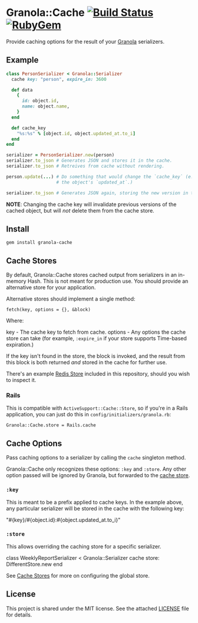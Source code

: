 # Granola::Cache [![Build Status](https://img.shields.io/travis/foca/granola.svg)](https://travis-ci.org/foca/granola) [![RubyGem](https://img.shields.io/gem/v/granola.svg)](https://rubygems.org/gems/granola)

Provide caching options for the result of your [Granola][] serializers.

[Granola]: https://github.com/foca/granola

## Example

``` ruby
class PersonSerializer < Granola::Serializer
  cache key: "person", expire_in: 3600

  def data
    {
      id: object.id,
      name: object.name,
    }
  end

  def cache_key
    "%s:%s" % [object.id, object.updated_at.to_i]
  end
end

serializer = PersonSerializer.new(person)
serializer.to_json # Generates JSON and stores it in the cache.
serializer.to_json # Retreives from cache without rendering.

person.update(...) # Do something that would change the `cache_key` (e.g. update
                   # the object's `updated_at`.)

serializer.to_json # Generates JSON again, storing the new version in the cache.
```

**NOTE**: Changing the cache key will invalidate previous versions of the cached
object, but will _not_ delete them from the cache store.

## Install

    gem install granola-cache

## Cache Stores

By default, Granola::Cache stores cached output from serializers in an in-memory
Hash. This is not meant for production use. You should provide an alternative
store for your application.

Alternative stores should implement a single method:

    fetch(key, options = {}, &block)

Where:

  key     - The cache key to fetch from cache.
  options - Any options the cache store can take (for example, `:expire_in`
            if your store supports Time-based expiration.)

If the key isn't found in the store, the block is invoked, and the result from
this block is both returned _and_ stored in the cache for further use.

There's an example [Redis Store](./examples/redis_store.rb) included in this
repository, should you wish to inspect it.

### Rails

This is compatible with `ActiveSupport::Cache::Store`, so if you're in a Rails
application, you can just do this in `config/initializers/granola.rb`:

    Granola::Cache.store = Rails.cache

## Cache Options

Pass caching options to a serializer by calling the `cache` singleton method.

Granola::Cache only recognizes these options: `:key` and `:store`. Any other
option passed will be ignored by Granola, but forwarded to the [cache
store](#cache-stores).

### `:key`

This is meant to be a prefix applied to cache keys. In the example above, any
particular serializer will be stored in the cache with the following key:

  "#{key}/#{object.id}:#{object.updated_at.to_i}"

### `:store`

This allows overriding the caching store for a specific serializer.

  class WeeklyReportSerializer < Granola::Serializer
    cache store: DifferentStore.new
  end

See [Cache Stores](#cache-stores) for more on configuring the global store.

## License

This project is shared under the MIT license. See the attached [LICENSE][] file
for details.

[LICENSE]: ./LICENSE
